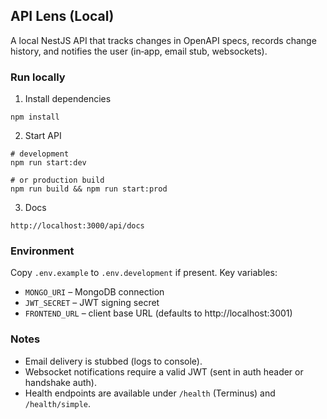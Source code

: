 ## API Lens (Local)

A local NestJS API that tracks changes in OpenAPI specs, records change history, and notifies the user (in‑app, email stub, websockets).

### Run locally

1) Install dependencies
```
npm install
```

2) Start API
```
# development
npm run start:dev

# or production build
npm run build && npm run start:prod
```

3) Docs
```
http://localhost:3000/api/docs
```

### Environment

Copy `.env.example` to `.env.development` if present. Key variables:
- `MONGO_URI` – MongoDB connection
- `JWT_SECRET` – JWT signing secret
- `FRONTEND_URL` – client base URL (defaults to http://localhost:3001)

### Notes

- Email delivery is stubbed (logs to console).
- Websocket notifications require a valid JWT (sent in auth header or handshake auth).
- Health endpoints are available under `/health` (Terminus) and `/health/simple`.

